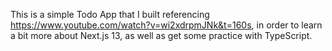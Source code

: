 This is a simple Todo App that I built referencing https://www.youtube.com/watch?v=wi2xdrpmJNk&t=160s, in order to learn a bit more about Next.js 13, as well as get some practice with TypeScript.
